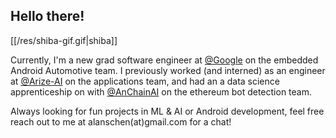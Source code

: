 ## Hello there!

[[/res/shiba-gif.gif|shiba]]

Currently, I'm a new grad software engineer at [@Google](https://github.com/google) on the embedded Android Automotive team. I previously worked (and interned) as an engineer at [@Arize-AI](https://github.com/Arize-ai) on the applications team, and had an a data science apprenticeship on with [@AnChainAI](https://github.com/AnChainAI) on the ethereum bot detection team.

Always looking for fun projects in ML & AI or Android development, feel free reach out to me at alanschen(at)gmail.com for a chat!
